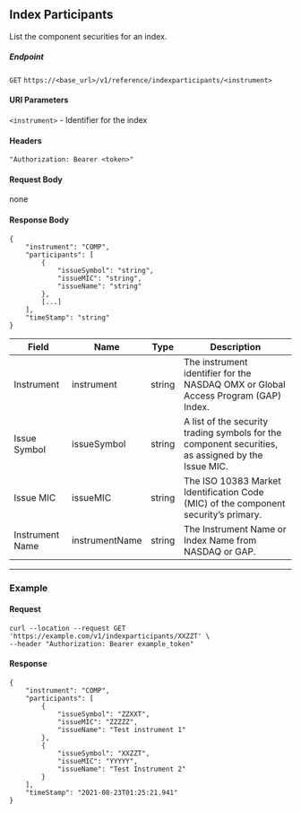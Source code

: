 ## Index Participants

List the component securities for an index.

##### Endpoint

`GET` `https://<base_url>/v1/reference/indexparticipants/<instrument>`

#### URI Parameters

`<instrument>` - Identifier for the index 

#### Headers

`"Authorization: Bearer <token>"`

#### Request Body

none

#### Response Body

```
{
    "instrument": "COMP",
    "participants": [
        {
            "issueSymbol": "string",
            "issueMIC": "string",
            "issueName": "string"
        },
        [...]
    ],
    "timeStamp": "string"
}
```

| Field | Name | Type | Description |
|-------|------|------|-------------|
|Instrument|instrument|string|The instrument identifier for the NASDAQ OMX or Global Access Program (GAP) Index.|
|Issue Symbol|issueSymbol|string|A list of the security trading symbols for the component securities, as assigned by the Issue MIC.|
|Issue MIC|issueMIC|string|The ISO 10383 Market Identification Code (MIC) of the component security’s primary.|
|Instrument Name|instrumentName|string|The Instrument Name or Index Name from NASDAQ or GAP.|


---


### Example

#### Request

```
curl --location --request GET 'https://example.com/v1/indexparticipants/XXZZT' \
--header "Authorization: Bearer example_token"
```

#### Response

```
{
    "instrument": "COMP",
    "participants": [
        {
            "issueSymbol": "ZZXXT",
            "issueMIC": "ZZZZZ",
            "issueName": "Test instrument 1"
        },
        {
            "issueSymbol": "XXZZT",
            "issueMIC": "YYYYY",
            "issueName": "Test Instrument 2"
        }
    ],
    "timeStamp": "2021-08-23T01:25:21.941"
}
```
